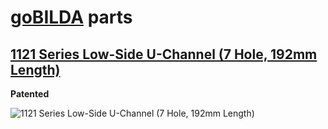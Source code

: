 # [goBILDA](https://www.gobilda.com/) parts

## [1121 Series Low-Side U-Channel (7 Hole, 192mm Length)](https://www.gobilda.com/1121-series-low-side-u-channel-7-hole-192mm-length/)

**Patented**

![1121 Series Low-Side U-Channel (7 Hole, 192mm Length)](../../../generated_files/parts/gobilda/structure-u-channel-low-7.svg)
